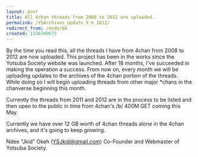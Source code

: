 ```yaml
---
layout: post
title: All 4chan threads from 2008 to 2012 are uploaded.
permalink: /YSArchives_Update_5_6_2012/
redirect_from: /node/60
created: 1336349675
---
```

By the time you read this, all the threads I have from 4chan from 2008 to 2012 are now uploaded. This project has been in the works since the Yotsuba Society website was launched. After 18 months, I've succeeded in making the operation a success. From now on, every month we will be uploading updates to the archives of the 4chan portion of the threads. While doing so I will begin uploading threads from other major *chans in the chanverse beginning this month. 

Currently the threads from 2011 and 2012 are in the process to be listed and then open to the public in time from 4chan's /b/ 400M GET coming this May. 

Currently we have over 12 GB worth of 4chan threads alone in the 4chan archives, and it's going to keep growing.

Ndee "Jkid" Okeh (YSJkid@gmail.com)
Co-Founder and Webmaster of Yotsuba Society.
